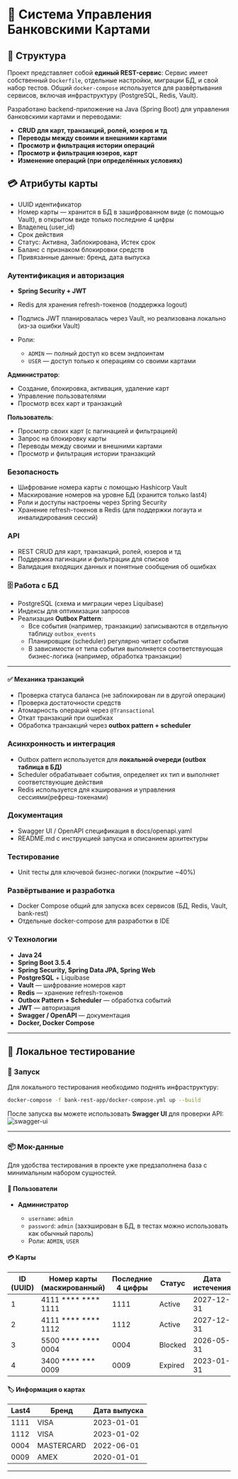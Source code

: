 # 🚀 Система Управления Банковскими Картами

## 📁 Структура

Проект представляет собой **единый REST-сервис**:
Сервис имеет собственный `Dockerfile`, отдельные настройки, миграции БД, и свой набор тестов.
Общий `docker-compose` используется для развёртывания сервисов, включая инфраструктуру (PostgreSQL, Redis, Vault).


Разработано backend-приложение на Java (Spring Boot) для управления банковскими картами и переводами:

* **CRUD для карт, транзакций, ролей, юзеров и тд**
* **Переводы между своими и внешними картами**
* **Просмотр и фильтрация истории операций**
* **Просмотр и фильтрация юзеров, карт**
* **Изменение операций (при определённых условиях)**

## 💳 Атрибуты карты

* UUID идентификатор
* Номер карты — хранится в БД в зашифрованном виде (с помощью Vault), в открытом виде только последние 4 цифры
* Владелец (user\_id)
* Срок действия
* Статус: Активна, Заблокирована, Истек срок
* Баланс с признаком блокировки средств
* Привязанные данные: бренд, дата выпуска

### Аутентификация и авторизация

* **Spring Security + JWT**
* Redis для хранения refresh-токенов (поддержка logout)
* Подпись JWT планировалась через Vault, но реализована локально (из-за ошибки Vault)
* Роли:

    * `ADMIN` — полный доступ ко всем эндпоинтам
    * `USER` — доступ только к операциям со своими картами


**Администратор**:

* Создание, блокировка, активация, удаление карт
* Управление пользователями
* Просмотр всех карт и транзакций

**Пользователь**:

* Просмотр своих карт (с пагинацией и фильтрацией)
* Запрос на блокировку карты
* Переводы между своими и внешними картами
* Просмотр и фильтрация истории транзакций

### Безопасность

* Шифрование номера карты с помощью Hashicorp Vault
* Маскирование номеров на уровне БД (хранится только last4)
* Роли и доступы настроены через Spring Security
* Хранение refresh-токенов в Redis (для поддержки логаута и инвалидирования сессий)

### API

* REST CRUD для карт, транзакций, ролей, юзеров и тд
* Поддержка пагинации и фильтрации для списков
* Валидация входящих данных и понятные сообщения об ошибках

### 🗄️ Работа с БД

* PostgreSQL (схема и миграции через Liquibase)
* Индексы для оптимизации запросов
* Реализация **Outbox Pattern**:
    * Все события (например, транзакции) записываются в отдельную таблицу `outbox_events`
    * Планировщик (scheduler) регулярно читает события
    * В зависимости от типа события выполняется соответствующая бизнес-логика (например, обработка транзакции)

---

#### ✅ Механика транзакций

* Проверка статуса баланса (не заблокирован ли в другой операции)
* Проверка достаточности средств
* Атомарность операций через `@Transactional`
* Откат транзакций при ошибках
* Обработка транзакций через **outbox pattern + scheduler**

### Асинхронность и интеграция

* Outbox pattern используется для **локальной очереди (outbox таблица в БД)**
* Scheduler обрабатывает события, определяет их тип и выполняет соответствующие действия
* Redis используется для кэширования и управления сессиями(рефреш-токенами)

### Документация

* Swagger UI / OpenAPI спецификация в docs/openapi.yaml
* README.md с инструкцией запуска и описанием архитектуры

### Тестирование

* Unit тесты для ключевой бизнес-логики (покрытие \~40%)

### Развёртывание и разработка

* Docker Compose общий для запуска всех сервисов (БД, Redis, Vault, bank-rest)
* Отдельные docker-compose для разработки в IDE

### 💡 Технологии

* **Java 24**
* **Spring Boot 3.5.4**
* **Spring Security, Spring Data JPA, Spring Web**
* **PostgreSQL** + Liquibase
* **Vault** — шифрование номеров карт
* **Redis** — хранение refresh-токенов
* **Outbox Pattern + Scheduler** — обработка событий
* **JWT** — авторизация
* **Swagger / OpenAPI** — документация
* **Docker, Docker Compose**
---



## 🧪 Локальное тестирование

### 🚀 Запуск
Для локального тестирования необходимо поднять инфраструктуру:  

```bash
docker-compose -f bank-rest-app/docker-compose.yml up --build
````

После запуска вы можете использовать **Swagger UI** для проверки API:
![swagger-ui](readme/img.png)

---

### 📦 Мок-данные

Для удобства тестирования в проекте уже предзаполнена база с минимальным набором сущностей.

#### 👤 Пользователи

* **Администратор**

    * `username`: `admin`
    * `password`: `admin` (захэширован в БД, в тестах можно использовать как обычный пароль)
    * Роли: `ADMIN`, `USER`

#### 💳 Карты

| ID (UUID) | Номер карты (маскированный) | Последние 4 цифры | Статус  | Дата истечения | Баланс  | Заблокирован |
| --------- | --------------------------- | ----------------- | ------- | -------------- | ------- | ------------ |
| 1         | 4111 \*\*\*\* \*\*\*\* 1111 | 1111              | Active  | 2027-12-31     | 1500.50 | ❌            |
| 2         | 4111 \*\*\*\* \*\*\*\* 1112 | 1112              | Active  | 2027-12-31     | 120.50  | ❌            |
| 3         | 5500 \*\*\*\* \*\*\*\* 0004 | 0004              | Blocked | 2026-05-31     | 0.00    | ✅            |
| 4         | 3400 \*\*\*\* \*\*\* 0009   | 0009              | Expired | 2023-01-31     | 320.75  | ❌            |

#### 🏷️ Информация о картах

| Last4 | Бренд      | Дата выпуска |
| ----- | ---------- | ------------ |
| 1111  | VISA       | 2023-01-01   |
| 1112  | VISA       | 2023-01-02   |
| 0004  | MASTERCARD | 2022-06-01   |
| 0009  | AMEX       | 2020-01-01   |

---